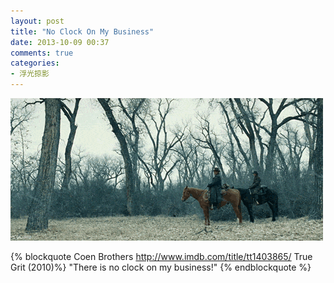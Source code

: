 ```yaml
---
layout: post
title: "No Clock On My Business"
date: 2013-10-09 00:37
comments: true
categories: 
- 浮光掠影
---
```


![No Clock On My Business](/downloads/images/no_clock_on_my_business.gif "Don't touch me...")

{% blockquote Coen Brothers  http://www.imdb.com/title/tt1403865/ True Grit (2010)%}
"There is no clock on my business!"
{% endblockquote %}